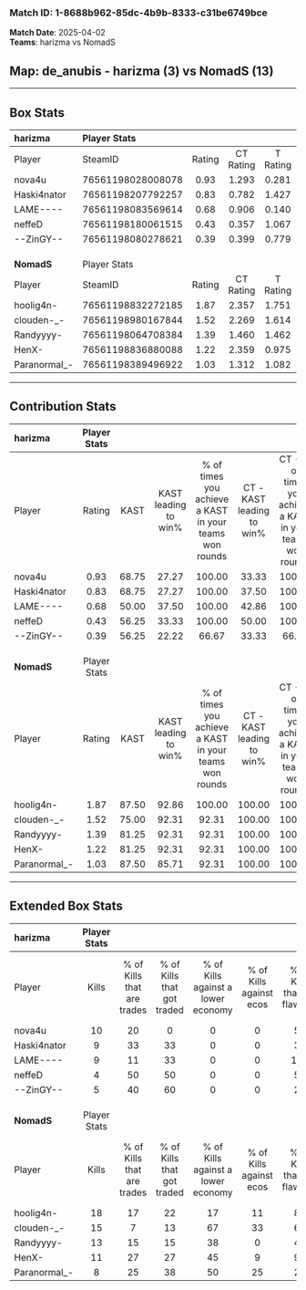 ### Match ID: 1-8688b962-85dc-4b9b-8333-c31be6749bce  
**Match Date**: 2025-04-02  
**Teams**: harizma vs NomadS  

## **Map**: de_anubis - harizma (3) vs NomadS (13)  
---  

## Box Stats  

| **harizma**  | Player Stats      |        |           |          |       |       |       |         |        |      |     |
| :- | :- | :-: | :-: | :-: | :-: | :-: | :-: | :-: | :-: | :-: | :-: |
| Player       | SteamID           | Rating | CT Rating | T Rating | KAST  |  ADR  | Kills | Assists | Deaths | K/D  | HS% |
| nova4u       | 76561198028008078 |  0.93  |   1.293   |  0.281   | 68.75 | 66.3  |  10   |    3    |   12   | 0.83 | 70  |
| Haski4nator  | 76561198207792257 |  0.83  |   0.782   |  1.427   | 68.75 | 67.1  |   9   |    5    |   14   | 0.64 | 55  |
| LAME----     | 76561198083569614 |  0.68  |   0.906   |  0.140   | 50.00 | 59.6  |   9   |    1    |   13   | 0.69 | 33  |
| neffeD       | 76561198180061515 |  0.43  |   0.357   |  1.067   | 56.25 | 47.8  |   4   |    4    |   13   | 0.31 | 100 |
| --ZinGY--    | 76561198080278621 |  0.39  |   0.399   |  0.779   | 56.25 | 34.9  |   5   |    1    |   14   | 0.36 | 40  |
|              |                   |        |           |          |       |       |       |         |        |      |     |
|              |                   |        |           |          |       |       |       |         |        |      |     |
|              |                   |        |           |          |       |       |       |         |        |      |     |
| **NomadS**   | Player Stats      |        |           |          |       |       |       |         |        |      |     |
| Player       | SteamID           | Rating | CT Rating | T Rating | KAST  |  ADR  | Kills | Assists | Deaths | K/D  | HS% |
| hoolig4n-    | 76561198832272185 |  1.87  |   2.357   |  1.751   | 87.50 | 105.7 |  18   |    4    |   5    | 3.60 | 38  |
| clouden-_-   | 76561198980167844 |  1.52  |   2.269   |  1.614   | 75.00 | 104.2 |  15   |    6    |   8    | 1.88 | 60  |
| Randyyyy-    | 76561198064708384 |  1.39  |   1.460   |  1.462   | 81.25 | 87.1  |  13   |    4    |   8    | 1.63 | 53  |
| HenX-        | 76561198836880088 |  1.22  |   2.359   |  0.975   | 81.25 | 68.4  |  11   |    3    |   8    | 1.38 | 54  |
| Paranormal_- | 76561198389496922 |  1.03  |   1.312   |  1.082   | 87.50 | 59.2  |   8   |    2    |   9    | 0.89 | 62  |
---  

## Contribution Stats  

| **harizma**  | Player Stats |       |                      |                                                        |                           |                                                             |                          |                                                            |
| :- | :-: | :-: | :-: | :-: | :-: | :-: | :-: | :-: |
| Player       |    Rating    | KAST  | KAST leading to win% | % of times you achieve a KAST in your teams won rounds | CT - KAST leading to win% | CT - % of times you achieve a KAST in your teams won rounds | T - KAST leading to win% | T - % of times you achieve a KAST in your teams won rounds |
| nova4u       |     0.93     | 68.75 |        27.27         |                         100.00                         |           33.33           |                           100.00                            |           0.00           |                            0.00                            |
| Haski4nator  |     0.83     | 68.75 |        27.27         |                         100.00                         |           37.50           |                           100.00                            |           0.00           |                            0.00                            |
| LAME----     |     0.68     | 50.00 |        37.50         |                         100.00                         |           42.86           |                           100.00                            |           0.00           |                            0.00                            |
| neffeD       |     0.43     | 56.25 |        33.33         |                         100.00                         |           50.00           |                           100.00                            |           0.00           |                            0.00                            |
| --ZinGY--    |     0.39     | 56.25 |        22.22         |                         66.67                          |           33.33           |                            66.67                            |           0.00           |                            0.00                            |
|              |              |       |                      |                                                        |                           |                                                             |                          |                                                            |
|              |              |       |                      |                                                        |                           |                                                             |                          |                                                            |
|              |              |       |                      |                                                        |                           |                                                             |                          |                                                            |
| **NomadS**   | Player Stats |       |                      |                                                        |                           |                                                             |                          |                                                            |
| Player       |    Rating    | KAST  | KAST leading to win% | % of times you achieve a KAST in your teams won rounds | CT - KAST leading to win% | CT - % of times you achieve a KAST in your teams won rounds | T - KAST leading to win% | T - % of times you achieve a KAST in your teams won rounds |
| hoolig4n-    |     1.87     | 87.50 |        92.86         |                         100.00                         |          100.00           |                           100.00                            |          90.00           |                           100.00                           |
| clouden-_-   |     1.52     | 75.00 |        92.31         |                         92.31                          |          100.00           |                           100.00                            |          88.89           |                           88.89                            |
| Randyyyy-    |     1.39     | 81.25 |        92.31         |                         92.31                          |          100.00           |                           100.00                            |          88.89           |                           88.89                            |
| HenX-        |     1.22     | 81.25 |        92.31         |                         92.31                          |          100.00           |                           100.00                            |          88.89           |                           88.89                            |
| Paranormal_- |     1.03     | 87.50 |        85.71         |                         92.31                          |          100.00           |                           100.00                            |          80.00           |                           88.89                            |
---  

## Extended Box Stats  

| **harizma**  | Player Stats |                            |                            |                                    |                         |                              |                                 |        |                             |                                     |                          |                               |                            |
| :- | :-: | :-: | :-: | :-: | :-: | :-: | :-: | :-: | :-: | :-: | :-: | :-: | :-: |
| Player       |    Kills     | % of Kills that are trades | % of Kills that got traded | % of Kills against a lower economy | % of Kills against ecos | % of Kills that are flawless | % of Kills that are close duels | Deaths | % of Deaths that get traded | % of Deaths against a lower economy | % of Deaths against ecos | % of Deaths that are flawless | % of Deaths that are close |
| nova4u       |      10      |             20             |             0              |                 0                  |            0            |              50              |               10                |   12   |             25              |                  0                  |            0             |              67               |             0              |
| Haski4nator  |      9       |             33             |             33             |                 0                  |            0            |              33              |                0                |   14   |             21              |                  0                  |            0             |              50               |             14             |
| LAME----     |      9       |             11             |             33             |                 0                  |            0            |             100              |                0                |   13   |              8              |                  0                  |            0             |              77               |             15             |
| neffeD       |      4       |             50             |             50             |                 0                  |            0            |              50              |               25                |   13   |             23              |                  0                  |            0             |              62               |             0              |
| --ZinGY--    |      5       |             40             |             60             |                 0                  |            0            |              20              |               60                |   14   |             21              |                  0                  |            0             |              71               |             7              |
|              |              |                            |                            |                                    |                         |                              |                                 |        |                             |                                     |                          |                               |                            |
|              |              |                            |                            |                                    |                         |                              |                                 |        |                             |                                     |                          |                               |                            |
|              |              |                            |                            |                                    |                         |                              |                                 |        |                             |                                     |                          |                               |                            |
| **NomadS**   | Player Stats |                            |                            |                                    |                         |                              |                                 |        |                             |                                     |                          |                               |                            |
| Player       |    Kills     | % of Kills that are trades | % of Kills that got traded | % of Kills against a lower economy | % of Kills against ecos | % of Kills that are flawless | % of Kills that are close duels | Deaths | % of Deaths that get traded | % of Deaths against a lower economy | % of Deaths against ecos | % of Deaths that are flawless | % of Deaths that are close |
| hoolig4n-    |      18      |             17             |             22             |                 17                 |           11            |              89              |                0                |   5    |             20              |                 20                  |            0             |              80               |             20             |
| clouden-_-   |      15      |             7              |             13             |                 67                 |           33            |              67              |               13                |   8    |             38              |                 25                  |            0             |              63               |             0              |
| Randyyyy-    |      13      |             15             |             15             |                 38                 |            0            |              46              |                0                |   8    |             25              |                 13                  |            0             |              50               |             25             |
| HenX-        |      11      |             27             |             27             |                 45                 |            9            |              91              |                0                |   8    |             38              |                 25                  |            0             |              50               |             0              |
| Paranormal_- |      8       |             25             |             38             |                 50                 |           25            |              25              |               38                |   9    |             33              |                 44                  |            11            |              44               |             22             |
